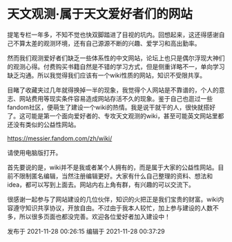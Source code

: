 # 天文观测·属于天文爱好者们的网站

提笔专栏一年多，不知不觉也快双脚踏进了目视的坑内。回想起来，这还得感谢自己不算太差的观测环境，还有自己源源不断的兴趣、爱学习和高出勤率。

然而我们观测爱好者们缺乏一些体系性的中文网站，论坛上也只是偶尔浮现大神们的观测心得。付费购买书籍自然是不错的学习方式，但是侧重详略不一，单向学习缺乏沟通。所以我觉得我们应该有一个wiki性质的网站，知识不受限共享。

目睹了收藏夹过几年就得换掉一半的现象，我觉得个人网站是不靠谱的，个人的意志、网站费用等现实条件容易造成网站存活不久的现象。鉴于自己也逛过一些fandom社区，便萌生了建设一个wiki的热情。我是说干就干的人，很快就搭好了。这可能是第一个面向爱好者的、专攻天文观测的wiki，甚至可能英文网站里都还没有类似的公益性网站。

<https://messier.fandom.com/zh/wiki/>

请使用电脑版打开。

首先要说的是，wiki并不是我或者某个人拥有的，而是属于大家的公益性网站。目前不限制匿名编辑，当然注册编辑更好。大家有什么自己整理的资料、想法和idea，都可以写到上面去。网站内右上角有群，有兴趣的可以交流下。

很感谢一起参与了网站建设的几位伙伴，知识的火把正是我们宝贵的财富。wiki内容遵守知识共享协议，开放自由。不过由于我本人较忙，加上参与建设的人数不多，所以很多页面也都没完善。欢迎各位爱好者加入建设中！

发布于 2021-11-28 00:26:15 编辑于 2021-11-28 00:37:29


